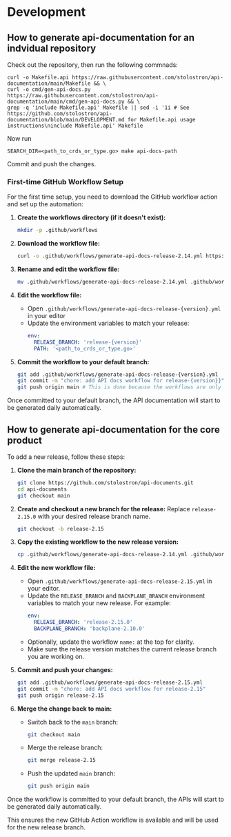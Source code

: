 # Development
## How to generate api-documentation for an indvidual repository
Check out the repository, then run the following commnads:
```
curl -o Makefile.api https://raw.githubusercontent.com/stolostron/api-documentation/main/Makefile && \
curl -o cmd/gen-api-docs.py https://raw.githubusercontent.com/stolostron/api-documentation/main/cmd/gen-api-docs.py && \
grep -q 'include Makefile.api' Makefile || sed -i '1i # See https://github.com/stolostron/api-documentation/blob/main/DEVELOPMENT.md for Makefile.api usage instructions\ninclude Makefile.api' Makefile
```

Now run
```
SEARCH_DIR=<path_to_crds_or_type.go> make api-docs-path
```
Commit and push the changes.

### First-time GitHub Workflow Setup

For the first time setup, you need to download the GitHub workflow action and set up the automation:

1. **Create the workflows directory (if it doesn't exist):**
   ```sh
   mkdir -p .github/workflows
   ```

2. **Download the workflow file:**
   ```sh
   curl -o .github/workflows/generate-api-docs-release-2.14.yml https://raw.githubusercontent.com/jnpacker/api-documentation/refs/heads/main/.github/workflows/generate-api-docs-release-2.14.yml
   ```
3. **Rename and edit the workflow file:**
   ```sh
   mv .github/workflows/generate-api-docs-release-2.14.yml .github/workflows/generate-api-docs-release-{version}.yml
   ```

4. **Edit the workflow file:**
   - Open `.github/workflows/generate-api-docs-release-{version}.yml` in your editor
   - Update the environment variables to match your release:
     ```yaml
     env:
       RELEASE_BRANCH: 'release-{version}'
       PATH: '<path_to_crds_or_type.go>'
     ```

3. **Commit the workflow to your default branch:**
   ```sh
   git add .github/workflows/generate-api-docs-release-{version}.yml
   git commit -m "chore: add API docs workflow for release-{version}}"
   git push origin main # This is done because the workflows are only run from the default branch
   ```

Once committed to your default branch, the API documentation will start to be generated daily automatically.

## How to generate api-documentation for the core product

To add a new release, follow these steps:

1. **Clone the main branch of the repository:**
   ```sh
   git clone https://github.com/stolostron/api-documents.git
   cd api-documents
   git checkout main
   ```

2. **Create and checkout a new branch for the release:**
   Replace `release-2.15.0` with your desired release branch name.
   ```sh
   git checkout -b release-2.15
   ```

3. **Copy the existing workflow to the new release version:**
   ```sh
   cp .github/workflows/generate-api-docs-release-2.14.yml .github/workflows/generate-api-docs-release-2.15.yml
   ```

4. **Edit the new workflow file:**
   - Open `.github/workflows/generate-api-docs-release-2.15.yml` in your editor.
   - Update the `RELEASE_BRANCH` and `BACKPLANE_BRANCH` environment variables to match your new release. For example:
     ```yaml
     env:
       RELEASE_BRANCH: 'release-2.15.0'
       BACKPLANE_BRANCH: 'backplane-2.10.0'
     ```
   - Optionally, update the workflow `name:` at the top for clarity.
   - Make sure the release version matches the current release branch you are working on.

5. **Commit and push your changes:**
   ```sh
   git add .github/workflows/generate-api-docs-release-2.15.yml
   git commit -m "chore: add API docs workflow for release-2.15"
   git push origin release-2.15
   ```

6. **Merge the change back to main:**
   - Switch back to the `main` branch:
     ```sh
     git checkout main
     ```
   - Merge the release branch:
     ```sh
     git merge release-2.15
     ```
   - Push the updated `main` branch:
     ```sh
     git push origin main
     ```

Once the workflow is committed to your default branch, the APIs will start to be generated daily automatically.

This ensures the new GitHub Action workflow is available and will be used for the new release branch.
